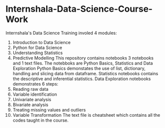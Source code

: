 # Internshala-Data-Science-Course-Work
Internshala's Data Science Training involed 4 modules:
  1. Introduction to Data Science 
  2. Python for Data Science 
  3. Understanding Statistics
  4. Predictive Modelling 
This repository contains notebooks 3 notebooks and 1 text files.
The notebboks are Python Basics, Statistics and Data Exploration
Python Basics demonstates the use of list, dictionary, handling and slicing data from dataframe.
Statistics notebooks contains the descriptive and inferential statistics.
Data Exploration notebooks demonstrates 6 steps:
  1. Reading raw data 
  2. Variable identification 
  3. Univariate analysis
  4. Bivariate analysis
  5. Treating missing values and outliers
  6. Variable Transformation 
The text file is cheatsheet which contains all the codes taught in the course.
